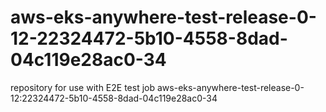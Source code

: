 # aws-eks-anywhere-test-release-0-12-22324472-5b10-4558-8dad-04c119e28ac0-34
repository for use with E2E test job aws-eks-anywhere-test-release-0-12:22324472-5b10-4558-8dad-04c119e28ac0-34
